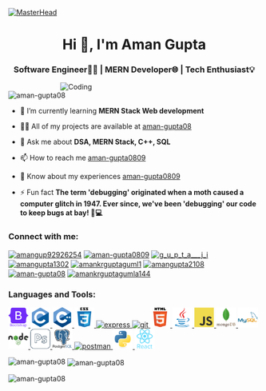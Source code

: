 [![MasterHead](https://user-images.githubusercontent.com/74038190/225813708-98b745f2-7d22-48cf-9150-083f1b00d6c9.gif)](https://github.com/aman-gupta08)
<h1 align="center">Hi 👋, I'm Aman Gupta</h1>
<h3 align="center">Software Engineer👨‍💻 | MERN Developer🌐 | Tech Enthusiast💡</h3>
<img align="right" alt="Coding" width="400" src="https://user-images.githubusercontent.com/74038190/212750147-854a394f-fee9-4080-9770-78a4b7ece53f.gif">

<p align="left"> <img src="https://komarev.com/ghpvc/?username=aman-gupta08&label=Profile%20views&color=0e75b6&style=flat" alt="aman-gupta08" /> </p>

- 🌱 I’m currently learning **MERN Stack Web development**

- 👨‍💻 All of my projects are available at [aman-gupta08](https://github.com/aman-gupta08)

- 💬 Ask me about **DSA, MERN Stack, C++, SQL**

- 📫 How to reach me [aman-gupta0809](https://www.linkedin.com/in/aman-gupta0809/)

- 📄 Know about my experiences [aman-gupta0809](https://www.linkedin.com/in/aman-gupta0809/)

- ⚡ Fun fact **The term 'debugging' originated when a moth caused a computer glitch in 1947. Ever since, we've been 'debugging' our code to keep bugs at bay! 🐞💻**

<h3 align="left">Connect with me:</h3>
<p align="left">
<a href="https://twitter.com/amangup92926254" target="blank"><img align="center" src="https://raw.githubusercontent.com/rahuldkjain/github-profile-readme-generator/master/src/images/icons/Social/twitter.svg" alt="amangup92926254" height="30" width="40" /></a>
<a href="https://linkedin.com/in/aman-gupta0809" target="blank"><img align="center" src="https://raw.githubusercontent.com/rahuldkjain/github-profile-readme-generator/master/src/images/icons/Social/linked-in-alt.svg" alt="aman-gupta0809" height="30" width="40" /></a>
<a href="https://instagram.com/g_u_p_t_a___j_i" target="blank"><img align="center" src="https://raw.githubusercontent.com/rahuldkjain/github-profile-readme-generator/master/src/images/icons/Social/instagram.svg" alt="g_u_p_t_a___j_i" height="30" width="40" /></a>
<a href="https://www.codechef.com/users/amangupta1302" target="blank"><img align="center" src="https://avatars.githubusercontent.com/u/11960354?v=4" alt="amangupta1302" height="30" width="40" /></a>
<a href="https://www.hackerrank.com/amankrguptaguml1" target="blank"><img align="center" src="https://raw.githubusercontent.com/rahuldkjain/github-profile-readme-generator/master/src/images/icons/Social/hackerrank.svg" alt="amankrguptaguml1" height="30" width="40" /></a>
<a href="https://codeforces.com/profile/amangupta2108" target="blank"><img align="center" src="https://raw.githubusercontent.com/rahuldkjain/github-profile-readme-generator/master/src/images/icons/Social/codeforces.svg" alt="amangupta2108" height="30" width="40" /></a>
<a href="https://www.leetcode.com/aman-gupta08" target="blank"><img align="center" src="https://raw.githubusercontent.com/rahuldkjain/github-profile-readme-generator/master/src/images/icons/Social/leet-code.svg" alt="aman-gupta08" height="30" width="40" /></a>
<a href="https://auth.geeksforgeeks.org/user/amankrguptagumla144" target="blank"><img align="center" src="https://raw.githubusercontent.com/rahuldkjain/github-profile-readme-generator/master/src/images/icons/Social/geeks-for-geeks.svg" alt="amankrguptagumla144" height="30" width="40" /></a>
</p>

<h3 align="left">Languages and Tools:</h3>
<p align="left"> <a href="https://getbootstrap.com" target="_blank" rel="noreferrer"> <img src="https://raw.githubusercontent.com/devicons/devicon/master/icons/bootstrap/bootstrap-plain-wordmark.svg" alt="bootstrap" width="40" height="40"/> </a> <a href="https://www.cprogramming.com/" target="_blank" rel="noreferrer"> <img src="https://raw.githubusercontent.com/devicons/devicon/master/icons/c/c-original.svg" alt="c" width="40" height="40"/> </a> <a href="https://www.w3schools.com/cpp/" target="_blank" rel="noreferrer"> <img src="https://raw.githubusercontent.com/devicons/devicon/master/icons/cplusplus/cplusplus-original.svg" alt="cplusplus" width="40" height="40"/> </a> <a href="https://www.w3schools.com/css/" target="_blank" rel="noreferrer"> <img src="https://raw.githubusercontent.com/devicons/devicon/master/icons/css3/css3-original-wordmark.svg" alt="css3" width="40" height="40"/> </a> <a href="https://expressjs.com" target="_blank" rel="noreferrer"> <img src="https://miro.medium.com/v2/resize:fit:1400/1*q6b32yNdlpyQjDZlAc1QEg.png" alt="express" width="40" height="40"/> </a> <a href="https://git-scm.com/" target="_blank" rel="noreferrer"> <img src="https://www.vectorlogo.zone/logos/git-scm/git-scm-icon.svg" alt="git" width="40" height="40"/> </a> <a href="https://www.w3.org/html/" target="_blank" rel="noreferrer"> <img src="https://raw.githubusercontent.com/devicons/devicon/master/icons/html5/html5-original-wordmark.svg" alt="html5" width="40" height="40"/> </a> <a href="https://www.java.com" target="_blank" rel="noreferrer"> <img src="https://raw.githubusercontent.com/devicons/devicon/master/icons/java/java-original.svg" alt="java" width="40" height="40"/> </a> <a href="https://developer.mozilla.org/en-US/docs/Web/JavaScript" target="_blank" rel="noreferrer"> <img src="https://raw.githubusercontent.com/devicons/devicon/master/icons/javascript/javascript-original.svg" alt="javascript" width="40" height="40"/> </a> <a href="https://www.mongodb.com/" target="_blank" rel="noreferrer"> <img src="https://raw.githubusercontent.com/devicons/devicon/master/icons/mongodb/mongodb-original-wordmark.svg" alt="mongodb" width="40" height="40"/> </a> <a href="https://www.mysql.com/" target="_blank" rel="noreferrer"> <img src="https://raw.githubusercontent.com/devicons/devicon/master/icons/mysql/mysql-original-wordmark.svg" alt="mysql" width="40" height="40"/> </a> <a href="https://nodejs.org" target="_blank" rel="noreferrer"> <img src="https://raw.githubusercontent.com/devicons/devicon/master/icons/nodejs/nodejs-original-wordmark.svg" alt="nodejs" width="40" height="40"/> </a> <a href="https://www.photoshop.com/en" target="_blank" rel="noreferrer"> <img src="https://raw.githubusercontent.com/devicons/devicon/master/icons/photoshop/photoshop-line.svg" alt="photoshop" width="40" height="40"/> </a> <a href="https://www.postgresql.org" target="_blank" rel="noreferrer"> <img src="https://raw.githubusercontent.com/devicons/devicon/master/icons/postgresql/postgresql-original-wordmark.svg" alt="postgresql" width="40" height="40"/> </a> <a href="https://postman.com" target="_blank" rel="noreferrer"> <img src="https://www.vectorlogo.zone/logos/getpostman/getpostman-icon.svg" alt="postman" width="40" height="40"/> </a> <a href="https://www.python.org" target="_blank" rel="noreferrer"> <img src="https://raw.githubusercontent.com/devicons/devicon/master/icons/python/python-original.svg" alt="python" width="40" height="40"/> </a> <a href="https://reactjs.org/" target="_blank" rel="noreferrer"> <img src="https://raw.githubusercontent.com/devicons/devicon/master/icons/react/react-original-wordmark.svg" alt="react" width="40" height="40"/> </a> </p>

<p><img align="left" src="https://github-readme-stats.vercel.app/api/top-langs?username=aman-gupta08&show_icons=true&locale=en&layout=compact" alt="aman-gupta08" /></p>

<p>&nbsp;<img align="center" src="https://github-readme-stats.vercel.app/api?username=aman-gupta08&show_icons=true&locale=en" alt="aman-gupta08" /></p>

<p><img align="center" src="https://github-readme-streak-stats.herokuapp.com/?user=aman-gupta08&" alt="aman-gupta08" /></p>
